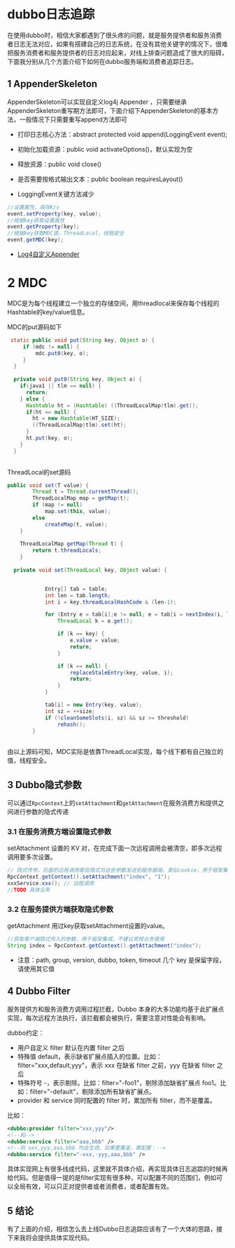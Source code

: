 # dubbo日志追踪
在使用dubbo时，相信大家都遇到了很头疼的问题，就是服务提供者和服务消费者日志无法对应，如果有搭建自己的日志系统，在没有其他关键字的情况下，很难把服务消费者和服务提供者的日志对应起来，对线上排查问题造成了很大的阻碍，下面我分别从几个方面介绍下如何在dubbo服务端和消费者追踪日志。


## 1 AppenderSkeleton
AppenderSkeleton可以实现自定义log4j Appender ，只需要继承AppenderSkeleton重写期方法即可，下面介绍下AppenderSkeleton的基本方法，一般情况下只需要重写append方法即可

- 打印日志核心方法：abstract protected void append(LoggingEvent event); 
- 初始化加载资源：public void activateOptions()，默认实现为空
- 释放资源：public void close() 
- 是否需要按格式输出文本：public boolean requiresLayout() 

- LoggingEvent关键方法减少
``` java
//设置属性，保存K/v
event.setProperty(key, value);
//根据key获取设置属性
event.getProperty(key);
//根据key获取MDC值，ThreadLocal，线程安全
event.getMDC(key);

```

- [Log4自定义Appender](https://www.cnblogs.com/grh946/p/5977046.html)

# 2 MDC
MDC是为每个线程建立一个独立的存储空间，用threadlocal来保存每个线程的Hashtable的key/value信息。

MDC的put源码如下
``` java
 static public void put(String key, Object o) {
     if (mdc != null) {
         mdc.put0(key, o);
     }
  }
  
  private void put0(String key, Object o) {
    if(java1 || tlm == null) {
      return;
    } else {
      Hashtable ht = (Hashtable) ((ThreadLocalMap)tlm).get();
      if(ht == null) {
        ht = new Hashtable(HT_SIZE);
        ((ThreadLocalMap)tlm).set(ht);
      }    
      ht.put(key, o);
    }
  }
  
```

ThreadLocal的set源码
``` java
public void set(T value) {
        Thread t = Thread.currentThread();
        ThreadLocalMap map = getMap(t);
        if (map != null)
            map.set(this, value);
        else
            createMap(t, value);
    }
    
    ThreadLocalMap getMap(Thread t) {
        return t.threadLocals;
    }
    
  private void set(ThreadLocal key, Object value) {


            Entry[] tab = table;
            int len = tab.length;
            int i = key.threadLocalHashCode & (len-1);

            for (Entry e = tab[i];e != null; e = tab[i = nextIndex(i, len)]) {
                ThreadLocal k = e.get();

                if (k == key) {
                    e.value = value;
                    return;
                }

                if (k == null) {
                    replaceStaleEntry(key, value, i);
                    return;
                }
            }

            tab[i] = new Entry(key, value);
            int sz = ++size;
            if (!cleanSomeSlots(i, sz) && sz >= threshold)
                rehash();
        }
        
```

由以上源码可知，MDC实际是依靠ThreadLocal实现，每个线下都有自己独立的值，线程安全。

## 3 Dubbo隐式参数
可以通过`RpcContext`上的`setAttachment`和`getAttachment`在服务消费方和提供之间进行参数的隐式传递

### 3.1 在服务消费方端设置隐式参数

setAttachment 设置的 KV 对，在完成下面一次远程调⽤会被清空，即多次远程调用要多次设置。

``` java
// 隐式传参，后面的远程调用都会隐式将这些参数发送到服务器端，类似cookie，用于框架集成，不建议常规业务使用
RpcContext.getContext().setAttachment("index", "1"); 
xxxService.xxx(); // 远程调用
//TODO 具体业务
```

### 3.2 在服务提供方端获取隐式参数
getAttachment 用过key获取setAttachment设置的value。

``` java
//获取客户端隐式传入的参数，用于框架集成，不建议常规业务使用
String index = RpcContext.getContext().getAttachment("index");
```

- 注意：path, group, version, dubbo, token, timeout 几个 key 是保留字段，请使用其它值

## 4 Dubbo Filter
服务提供方和服务消费方调用过程拦截，Dubbo 本身的大多功能均基于此扩展点实现，每次远程方法执行，该拦截都会被执行，需要注意对性能会有影响。

dubbo约定：
- 用户自定义 filter 默认在内置 filter 之后
- 特殊值 default，表示缺省扩展点插入的位置。比如：filter="xxx,default,yyy"，表示 xxx 在缺省 filter 之前，yyy 在缺省 filter 之后
- 特殊符号 -，表示剔除。比如：filter="-foo1"，剔除添加缺省扩展点 foo1。比如：filter="-default"，剔除添加所有缺省扩展点。
- provider 和 service 同时配置的 filter 时，累加所有 filter，而不是覆盖。

比如：
``` xml
<dubbo:provider filter="xxx,yyy"/> 
<!--和-->
<dubbo:service filter="aaa,bbb" />
<!--则 xxx,yyy,aaa,bbb 均会生效。如果要覆盖，需配置：-->
<dubbo:service filter="-xxx,-yyy,aaa,bbb" />
```

具体实现网上有很多线成代码，这里就不具体介绍，再实现具体日志追踪的时候再给代码。但是值得一提的是filter实现有很多种，可以配置不同的范围们，例如可以全局有效，可以只正对提供者或者消费者，或者配置有效。


## 5 结论
有了上面的介绍，相信怎么去上线Dubbo日志追踪应该有了一个大体的思路，接下来我将会提供具体实现代码。

